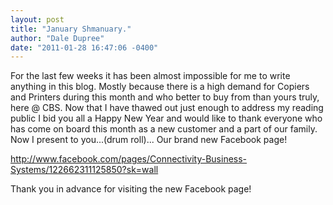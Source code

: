 ```yaml
---
layout: post
title: "January Shmanuary."
author: "Dale Dupree"
date: "2011-01-28 16:47:06 -0400"
---
```


For the last few weeks it has been almost impossible for me to write anything in this blog. Mostly because there is a high demand for Copiers and Printers during this month and who better to buy from than yours truly, here @ CBS. Now that I have thawed out just enough to address my reading public I bid you all a Happy New Year and would like to thank everyone who has come on board this month as a new customer and a part of our family. Now I present to you...(drum roll)... Our brand new Facebook page! 

http://www.facebook.com/pages/Connectivity-Business-Systems/122662311125850?sk=wall

Thank you in advance for visiting the new Facebook page!
